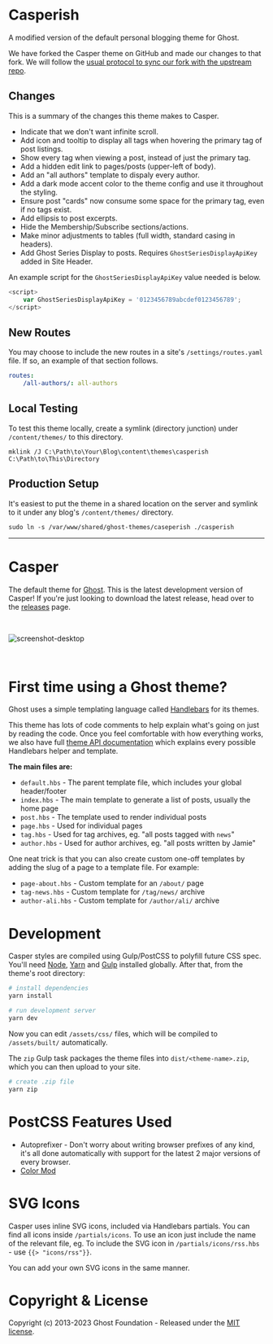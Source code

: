 # Casperish

A modified version of the default personal blogging theme for Ghost.

We have forked the Casper theme on GitHub and made our changes to that fork. We will follow the [usual protocol to sync our fork with the upstream repo](https://help.github.com/en/github/collaborating-with-issues-and-pull-requests/syncing-a-fork).

## Changes

This is a summary of the changes this theme makes to Casper.

* Indicate that we don't want infinite scroll.
* Add icon and tooltip to display all tags when hovering the primary tag of post listings.
* Show every tag when viewing a post, instead of just the primary tag.
* Add a hidden edit link to pages/posts (upper-left of body).
* Add an "all authors" template to dispaly every author.
* Add a dark mode accent color to the theme config and use it throughout the styling.
* Ensure post "cards" now consume some space for the primary tag, even if no tags exist.
* Add ellipsis to post excerpts.
* Hide the Membership/Subscribe sections/actions.
* Make minor adjustments to tables (full width, standard casing in headers).
* Add Ghost Series Display to posts. Requires `GhostSeriesDisplayApiKey` added in Site Header.

An example script for the `GhostSeriesDisplayApiKey` value needed is below.

```js
<script>
    var GhostSeriesDisplayApiKey = '0123456789abcdef0123456789';
</script>
```

## New Routes

You may choose to include the new routes in a site's `/settings/routes.yaml` file. If so, an example of that section follows.

```yaml
routes:
    /all-authors/: all-authors
```

## Local Testing

To test this theme locally, create a symlink (directory junction) under `/content/themes/` to this directory.

```
mklink /J C:\Path\to\Your\Blog\content\themes\casperish C:\Path\to\This\Directory
```

## Production Setup

It's easiest to put the theme in a shared location on the server and symlink to it under any blog's `/content/themes/` directory.

```
sudo ln -s /var/www/shared/ghost-themes/caseperish ./casperish
```


---------------------------------------

# Casper

The default theme for [Ghost](http://github.com/tryghost/ghost/). This is the latest development version of Casper! If you're just looking to download the latest release, head over to the [releases](https://github.com/TryGhost/Casper/releases) page.

&nbsp;

![screenshot-desktop](https://user-images.githubusercontent.com/1418797/183329195-8e8f2ee5-a473-4694-a813-a2575491209e.png)

&nbsp;

# First time using a Ghost theme?

Ghost uses a simple templating language called [Handlebars](http://handlebarsjs.com/) for its themes.

This theme has lots of code comments to help explain what's going on just by reading the code. Once you feel comfortable with how everything works, we also have full [theme API documentation](https://ghost.org/docs/themes/) which explains every possible Handlebars helper and template.

**The main files are:**

- `default.hbs` - The parent template file, which includes your global header/footer
- `index.hbs` - The main template to generate a list of posts, usually the home page
- `post.hbs` - The template used to render individual posts
- `page.hbs` - Used for individual pages
- `tag.hbs` - Used for tag archives, eg. "all posts tagged with `news`"
- `author.hbs` - Used for author archives, eg. "all posts written by Jamie"

One neat trick is that you can also create custom one-off templates by adding the slug of a page to a template file. For example:

- `page-about.hbs` - Custom template for an `/about/` page
- `tag-news.hbs` - Custom template for `/tag/news/` archive
- `author-ali.hbs` - Custom template for `/author/ali/` archive


# Development

Casper styles are compiled using Gulp/PostCSS to polyfill future CSS spec. You'll need [Node](https://nodejs.org/), [Yarn](https://yarnpkg.com/) and [Gulp](https://gulpjs.com) installed globally. After that, from the theme's root directory:

```bash
# install dependencies
yarn install

# run development server
yarn dev
```

Now you can edit `/assets/css/` files, which will be compiled to `/assets/built/` automatically.

The `zip` Gulp task packages the theme files into `dist/<theme-name>.zip`, which you can then upload to your site.

```bash
# create .zip file
yarn zip
```

# PostCSS Features Used

- Autoprefixer - Don't worry about writing browser prefixes of any kind, it's all done automatically with support for the latest 2 major versions of every browser.
- [Color Mod](https://github.com/jonathantneal/postcss-color-mod-function)


# SVG Icons

Casper uses inline SVG icons, included via Handlebars partials. You can find all icons inside `/partials/icons`. To use an icon just include the name of the relevant file, eg. To include the SVG icon in `/partials/icons/rss.hbs` - use `{{> "icons/rss"}}`.

You can add your own SVG icons in the same manner.


# Copyright & License

Copyright (c) 2013-2023 Ghost Foundation - Released under the [MIT license](LICENSE).
